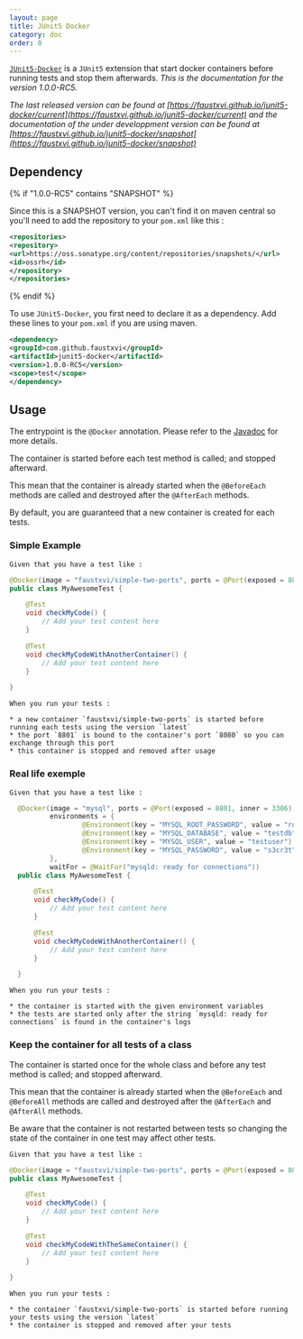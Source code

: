 ```yaml
---
layout: page
title: JUnit5 Docker
category: doc
order: 0
---
```


  [`JUnit5-Docker`](https://github.com/FaustXVI/junit5-docker) is a `JUnit5` extension that start docker containers before running tests and stop them afterwards.
  _This is the documentation for the version 1.0.0-RC5._

  _The last released version can be found at [https://faustxvi.github.io/junit5-docker/current](https://faustxvi.github.io/junit5-docker/current) and the documentation of the under developpment version can be found at [https://faustxvi.github.io/junit5-docker/snapshot](https://faustxvi.github.io/junit5-docker/snapshot)_

  Dependency
  ----------

  {% if "1.0.0-RC5" contains "SNAPSHOT" %}

  Since this is a SNAPSHOT version, you can't find it on maven central so you'll need to add the repository to your `pom.xml` like this :

  ```xml
  <repositories>
  <repository>
  <url>https://oss.sonatype.org/content/repositories/snapshots/</url>
  <id>ossrh</id>
  </repository>
  </repositories>
  ```

  {% endif %}

  To use `JUnit5-Docker`, you first need to declare it as a dependency. Add these lines to your `pom.xml` if you are using maven.

  ```xml
  <dependency>
  <groupId>com.github.faustxvi</groupId>
  <artifactId>junit5-docker</artifactId>
  <version>1.0.0-RC5</version>
  <scope>test</scope>
  </dependency>
  ```

  Usage
  -----

  The entrypoint is the `@Docker` annotation.
  Please refer to the [Javadoc](https://faustxvi.github.io/junit5-docker/javadoc/1.0.0-RC5) for more details.

  The container is started before each test method is called; and stopped afterward.

  This mean that the container is already started when the `@BeforeEach` methods are called and destroyed after the `@AfterEach` methods.

  By default, you are guaranteed that a new container is created for each tests.

### Simple Example

    Given that you have a test like :

```java
@Docker(image = "faustxvi/simple-two-ports", ports = @Port(exposed = 8801, inner = 8080))
public class MyAwesomeTest {

    @Test
    void checkMyCode() {
        // Add your test content here
    }

    @Test
    void checkMyCodeWithAnotherContainer() {
        // Add your test content here
    }

}
```

    When you run your tests :

    * a new container `faustxvi/simple-two-ports` is started before running each tests using the version `latest`
    * the port `8801` is bound to the container's port `8080` so you can exchange through this port
    * this container is stopped and removed after usage

### Real life exemple

    Given that you have a test like :

```java
  @Docker(image = "mysql", ports = @Port(exposed = 8801, inner = 3306),
          environments = {
                  @Environment(key = "MYSQL_ROOT_PASSWORD", value = "root"),
                  @Environment(key = "MYSQL_DATABASE", value = "testdb"),
                  @Environment(key = "MYSQL_USER", value = "testuser"),
                  @Environment(key = "MYSQL_PASSWORD", value = "s3cr3t"),
          },
          waitFor = @WaitFor("mysqld: ready for connections"))
  public class MyAwesomeTest {

      @Test
      void checkMyCode() {
          // Add your test content here
      }

      @Test
      void checkMyCodeWithAnotherContainer() {
          // Add your test content here
      }

  }
```

    When you run your tests :

    * the container is started with the given environment variables
    * the tests are started only after the string `mysqld: ready for connections` is found in the container's logs

### Keep the container for all tests of a class

  The container is started once for the whole class and before any test method is called; and stopped afterward.

  This mean that the container is already started when the `@BeforeEach` and `@BeforeAll` methods are called and destroyed after the `@AfterEach` and `@AfterAll` methods.

  Be aware that the container is not restarted between tests so changing the state of the container in one test may affect other tests.

    Given that you have a test like :

```java
@Docker(image = "faustxvi/simple-two-ports", ports = @Port(exposed = 8801, inner = 8080), newForEachCase = false)
public class MyAwesomeTest {

    @Test
    void checkMyCode() {
        // Add your test content here
    }

    @Test
    void checkMyCodeWithTheSameContainer() {
        // Add your test content here
    }

}
```

    When you run your tests :

    * the container `faustxvi/simple-two-ports` is started before running your tests using the version `latest`
    * the container is stopped and removed after your tests
